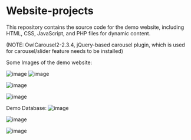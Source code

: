 # Website-projects
This repository contains the source code for the demo website, including HTML, CSS, JavaScript, and PHP files for dynamic content.

(NOTE: OwlCarousel2-2.3.4, jQuery-based carousel plugin, which is used for carousel/slider feature needs to be installed)

Some Images of the demo website:

![image](https://github.com/user-attachments/assets/513303c1-9073-4899-87c5-ada34220de0e)
![image](https://github.com/user-attachments/assets/9491dcf8-1738-4d41-95ad-2418881355e3)

![image](https://github.com/user-attachments/assets/4db8444f-3bb4-41b3-a691-e757862cf5b1)

![image](https://github.com/user-attachments/assets/4ced3d27-3848-463a-b50e-9794684fedb2)


Demo Database:
![image](https://github.com/user-attachments/assets/4cceb1bf-d6a4-4aba-b90c-ddd7da4485fb)

![image](https://github.com/user-attachments/assets/28645829-84bf-4fe1-88d8-9e17e0c27673)

![image](https://github.com/user-attachments/assets/c864e83d-75c8-4fed-b2df-f19ffbc74a68)

